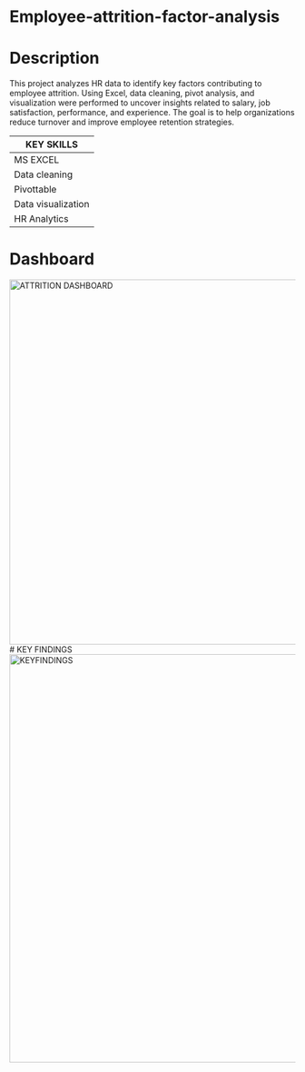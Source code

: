 # Employee-attrition-factor-analysis
# Description
This project analyzes HR data to identify key factors contributing to employee attrition. Using Excel, data cleaning, pivot analysis, and visualization were performed to uncover insights related to salary, job satisfaction, performance, and experience. The goal is to help organizations reduce turnover and improve employee retention strategies.

| KEY SKILLS |
-------------|
| MS EXCEL |
| Data cleaning |
| Pivottable |
| Data visualization |
| HR Analytics |
# Dashboard
<img width="899" height="643" alt="ATTRITION DASHBOARD" src="https://github.com/user-attachments/assets/548b5c10-1c09-4978-94f0-6fd28741dfc2" />
# KEY FINDINGS
<img width="1202" height="719" alt="KEYFINDINGS" src="https://github.com/user-attachments/assets/3bf057e8-601c-4195-83f9-b2ca46a0fba4" />
